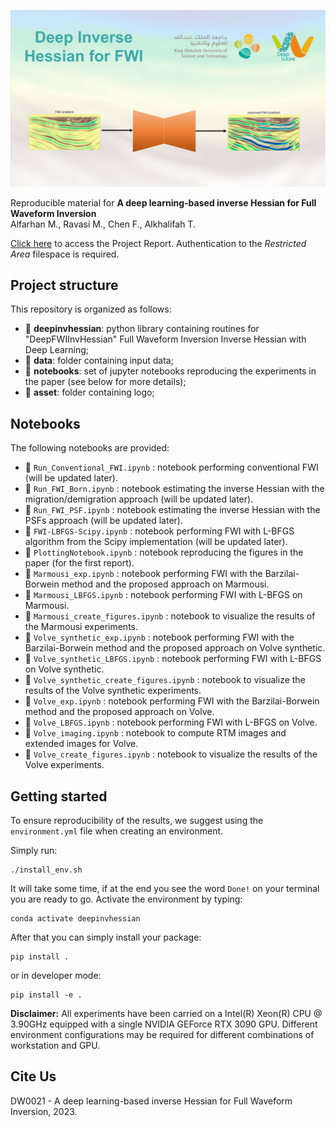 ![LOGO](asset/logo.png)

Reproducible material for **A deep learning-based inverse Hessian for Full Waveform Inversion** <br> 
Alfarhan M., Ravasi M., Chen F., Alkhalifah  T.

[Click here](https://kaust.sharepoint.com/:f:/r/sites/M365_Deepwave_Documents/Shared%20Documents/Restricted%20Area/DW0021?csf=1&web=1&e=s7llFZ) to access the Project Report. Authentication to the _Restricted Area_ filespace is required.

## Project structure
This repository is organized as follows:

* :open_file_folder: **deepinvhessian**: python library containing routines for "DeepFWIInvHessian" Full Waveform Inversion Inverse Hessian with Deep Learning;
* :open_file_folder: **data**: folder containing input data;
* :open_file_folder: **notebooks**: set of jupyter notebooks reproducing the experiments in the paper (see below for more details);
* :open_file_folder: **asset**: folder containing logo;

## Notebooks
The following notebooks are provided:

- :orange_book: ``Run_Conventional_FWI.ipynb`` : notebook performing conventional FWI (will be updated later).
- :orange_book: ``Run_FWI_Born.ipynb`` : notebook estimating the inverse Hessian with the migration/demigration approach (will be updated later).
- :orange_book: ``Run_FWI_PSF.ipynb`` : notebook estimating the inverse Hessian with the PSFs approach (will be updated later).
- :orange_book: ``FWI-LBFGS-Scipy.ipynb`` : notebook performing FWI with L-BFGS algorithm from the Scipy implementation (will be updated later).
- :orange_book: ``PlottingNotebook.ipynb`` : notebook reproducing the figures in the paper (for the first report).
- :orange_book: ``Marmousi_exp.ipynb`` : notebook performing FWI with the Barzilai-Borwein method and the proposed approach on Marmousi.
- :orange_book: ``Marmousi_LBFGS.ipynb`` : notebook performing FWI with L-BFGS on Marmousi.
- :orange_book: ``Marmousi_create_figures.ipynb`` : notebook to visualize the results of the Marmousi experiments.
- :orange_book: ``Volve_synthetic_exp.ipynb`` : notebook performing FWI with the Barzilai-Borwein method and the proposed approach on Volve synthetic.
- :orange_book: ``Volve_synthetic_LBFGS.ipynb`` : notebook performing FWI with L-BFGS on Volve synthetic.
- :orange_book: ``Volve_synthetic_create_figures.ipynb`` : notebook to visualize the results of the Volve synthetic experiments.
- :orange_book: ``Volve_exp.ipynb`` : notebook performing FWI with the Barzilai-Borwein method and the proposed approach on Volve.
- :orange_book: ``Volve_LBFGS.ipynb`` : notebook performing FWI with L-BFGS on Volve.
- :orange_book: ``Volve_imaging.ipynb`` : notebook to compute RTM images and extended images for Volve.
- :orange_book: ``Volve_create_figures.ipynb`` : notebook to visualize the results of the Volve experiments.

## Getting started
To ensure reproducibility of the results, we suggest using the `environment.yml` file when creating an environment.

Simply run:
```
./install_env.sh
```
It will take some time, if at the end you see the word `Done!` on your terminal you are ready to go. Activate the environment by typing:
```
conda activate deepinvhessian
```

After that you can simply install your package:
```
pip install .
```
or in developer mode:
```
pip install -e .
```



**Disclaimer:** All experiments have been carried on a Intel(R) Xeon(R) CPU @ 3.90GHz equipped with a single NVIDIA GEForce RTX 3090 GPU. Different environment 
configurations may be required for different combinations of workstation and GPU.

## Cite Us
DW0021 - A deep learning-based inverse Hessian for Full Waveform Inversion, 2023.

